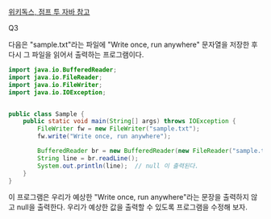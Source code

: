[위키독스, 점프 투 자바 참고](https://wikidocs.net/157999)

Q3

다음은 "sample.txt"라는 파일에 "Write once, run anywhere" 문자열을 저장한 후 다시 그 파일을 읽어서 출력하는 프로그램이다.

```java
import java.io.BufferedReader;
import java.io.FileReader;
import java.io.FileWriter;
import java.io.IOException;


public class Sample {
    public static void main(String[] args) throws IOException {
        FileWriter fw = new FileWriter("sample.txt");
        fw.write("Write once, run anywhere");

        BufferedReader br = new BufferedReader(new FileReader("sample.txt"));
        String line = br.readLine();
        System.out.println(line);  // null 이 출력된다.
    }
}
```

이 프로그램은 우리가 예상한 "Write once, run anywhere"라는 문장을 출력하지 않고 null을 출력한다. 우리가 예상한 값을 출력할 수 있도록 프로그램을 수정해 보자.